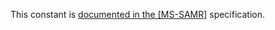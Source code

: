 This constant is [documented in the [MS-SAMR]](https://learn.microsoft.com/en-us/openspecs/windows_protocols/ms-samr/c0be3f43-bcf9-43ee-b027-3d02ab372c53) specification.
